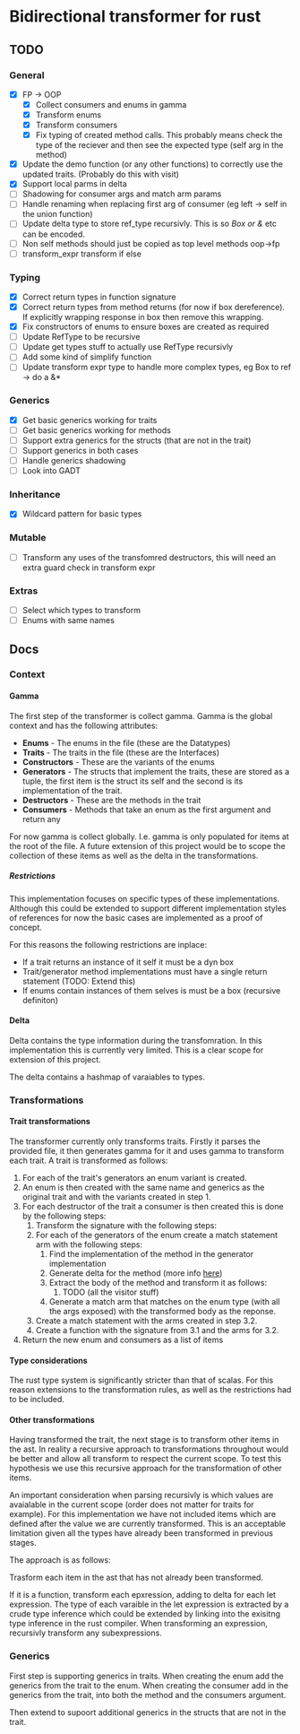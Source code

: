 # Bidirectional transformer for rust

## TODO

### General

- [x] FP -> OOP 
    - [x] Collect consumers and enums in gamma
    - [x] Transform enums
    - [x] Transform consumers
    - [x] Fix typing of created method calls. This probably means check the type of the reciever and then see the expected type (self arg in the method)
- [x] Update the demo function (or any other functions) to correctly use the updated traits. (Probably do this with visit)
- [x] Support local parms in delta
- [ ] Shadowing for consumer args and match arm params
- [ ] Handle renaming when replacing first arg of consumer (eg left -> self in the union function)
- [ ] Update delta type to store ref_type recursivly. This is so *Box or &* etc can be encoded.
- [ ] Non self methods should just be copied as top level methods oop->fp
- [ ] transform_expr transform if else

### Typing 

- [x] Correct return types in function signature
- [x] Correct return types from method returns (for now if box dereference). If explicitly wrapping response in box then remove this wrapping.
- [x] Fix constructors of enums to ensure boxes are created as required
- [ ] Update RefType to be recursive
- [ ] Update get types stuff to actually use RefType recursivly 
- [ ] Add some kind of simplify function
- [ ] Update transform expr type to handle more complex types, eg Box to ref -> do a &*
 
### Generics

- [x] Get basic generics working for traits
- [ ] Get basic generics working for methods 
- [ ] Support extra generics for the structs (that are not in the trait) 
- [ ] Support generics in both cases 
- [ ] Handle generics shadowing 
- [ ] Look into GADT 

### Inheritance

- [x] Wildcard pattern for basic types

### Mutable

- [ ] Transform any uses of the transfomred destructors, this will need an extra guard check in transform expr 

### Extras 

- [ ] Select which types to transform
- [ ] Enums with same names

## Docs

### Context

#### Gamma

The first step of the transformer is collect gamma. Gamma is the global context and has the following attributes:

- **Enums** - The enums in the file (these are the Datatypes)
- **Traits** - The traits in the file (these are the Interfaces)
- **Constructors** - These are the variants of the enums 
- **Generators** - The structs that implement the traits, these are stored as a tuple, the first item is the struct its self and the second is its implementation of the trait.
- **Destructors** - These are the methods in the trait
- **Consumers** - Methods that take an enum as the first argument and return any

For now gamma is collect globally. I.e. gamma is only populated for items at the root of the file. A future extension of this project would be to scope the collection of these items as well as the delta in the transformations.

##### Restrictions

This implementation focuses on specific types of these implementations. Although this could be extended to support different implementation styles of references for now the basic cases are implemented as a proof of concept.

For this reasons the following restrictions are inplace:

- If a trait returns an instance of it self it must be a dyn box
- Trait/generator method implementations must have a single return statement (TODO: Extend this)
- If enums contain instances of them selves is must be a box (recursive definiton)

#### Delta 

Delta contains the type information during the transfomration. In this implementation this is currently very limited. This is a clear scope for extension of this project.

The delta contains a hashmap of varaiables to types. 

### Transformations 

#### Trait transformations 

The transformer currently only transforms traits. Firstly it parses the provided file, it then generates gamma for it and uses gamma to transform each trait. A trait is transformed as follows:

1. For each of the trait's generators an enum variant is created.
2. An enum is then created with the same name and generics as the original trait and with the variants created in step 1.
3. For each destructor of the trait a consumer is then created this is done by the following steps:
   1. Transform the signature with the following steps:
   2. For each of the generators of the enum create a match statement arm with the following steps:
      1. Find the implementation of the method in the generator implementation
      2. Generate delta for the method (more info [here](#Delta))
      3. Extract the body of the method and transform it as follows:
         1. TODO (all the visitor stuff)
      4. Generate a match arm that matches on the enum type (with all the args exposed) with the transformed body as the reponse.
   3. Create a match statement with the arms created in step 3.2.
   4. Create a function with the signature from 3.1 and the arms for 3.2.
4. Return the new enum and consumers as a list of items

#### Type considerations

The rust type system is significantly stricter than that of scalas. For this reason extensions to the transformation rules, as well as the restrictions had to be included.

#### Other transformations 

Having transformed the trait, the next stage is to transform other items in the ast. In reality a recursive approach to transformations throughout would be better and allow all transform to respect the current scope. To test this hypothesis we use this recursive approach for the transformation of other items. 

An important consideration when parsing recursivly is which values are avaialable in the current scope (order does not matter for traits for example). For this implementation we have not included items which are defined after the value we are currently transformed. This is an acceptable limitation given all the types have already been transformed in previous stages.

The approach is as follows:

Trasform each item in the ast that has not already been transformed.

If it is a function, transform each epxression, adding to delta for each let expression. The type of each varaible in the let expression is extracted by a crude type inference which could be extended by linking into the exisitng type inference in the rust compiler. When transforming an expression, recursivly transform any subexpressions.

### Generics

First step is supporting generics in traits. 
When creating the enum add the generics from the trait to the enum.
When creating the consumer add in the generics from the trait, into both the method and the consumers argument.

Then extend to supoort additional generics in the structs that are not in the trait.


